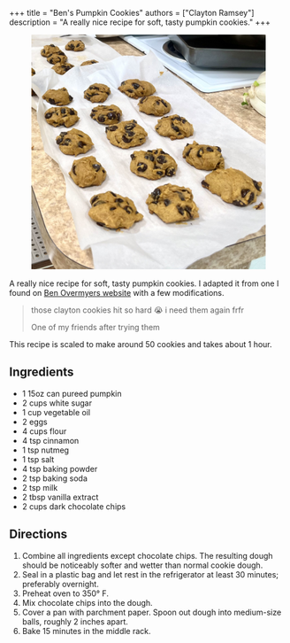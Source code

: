 +++
title = "Ben's Pumpkin Cookies"
authors = ["Clayton Ramsey"]
description = "A really nice recipe for soft, tasty pumpkin cookies."
+++

<figure>

![](bens-pumpkin-cookies.jpg)

</figure>

A really nice recipe for soft, tasty pumpkin cookies. I adapted it from
one I found on [Ben Overmyers
website](https://www.benovermyer.com/recipe/pumpkin-cookies/) with a few
modifications.

> those clayton cookies hit so hard 😭 i need them again frfr
>
> <footer>One of my friends after trying them</footer>

This recipe is scaled to make around 50 cookies and takes about 1 hour.

## Ingredients

- 1 15oz can pureed pumpkin
- 2 cups white sugar
- 1 cup vegetable oil
- 2 eggs
- 4 cups flour
- 4 tsp cinnamon
- 1 tsp nutmeg
- 1 tsp salt
- 4 tsp baking powder
- 2 tsp baking soda
- 2 tsp milk
- 2 tbsp vanilla extract
- 2 cups dark chocolate chips

## Directions

1.  Combine all ingredients except chocolate chips. The resulting dough
    should be noticeably softer and wetter than normal cookie dough.
2.  Seal in a plastic bag and let rest in the refrigerator at least 30
    minutes; preferably overnight.
3.  Preheat oven to 350° F.
4.  Mix chocolate chips into the dough.
5.  Cover a pan with parchment paper. Spoon out dough into medium-size
    balls, roughly 2 inches apart.
6.  Bake 15 minutes in the middle rack.
